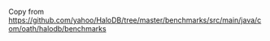 Copy from <https://github.com/yahoo/HaloDB/tree/master/benchmarks/src/main/java/com/oath/halodb/benchmarks>
